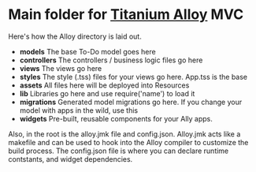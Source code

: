 
Main folder for [Titanium Alloy](http://en.wikipedia.org/wiki/Titanium_alloy) MVC
=========================================

Here's how the Alloy directory is laid out.

* **models**              The base To-Do model goes here
* **controllers**         The controllers / business logic files go here
* **views**               The views go here
* **styles**              The style (.tss) files for your views go here. App.tss is the base
* **assets**              All files here will be deployed into Resources
* **lib**                 Libraries go here and use require('name') to load it
* **migrations**			    Generated model migrations go here.  If you change your model with apps in the wild, use this
* **widgets**				      Pre-built, reusable components for your Ally apps.

Also, in the root is the alloy.jmk file and config.json.  Alloy.jmk acts like a makefile and can be used to hook into the Alloy compiler to customize the build process. The config.json file is where you can declare runtime contstants, and widget dependencies.

